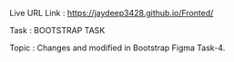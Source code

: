 Live URL Link : https://jaydeep3428.github.io/Fronted/

Task : BOOTSTRAP TASK

Topic : Changes and modified in Bootstrap Figma Task-4.
